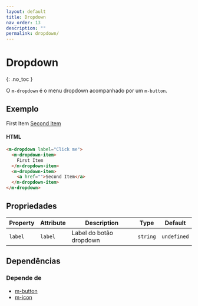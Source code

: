 ```yaml
---
layout: default
title: Dropdown
nav_order: 13
description: ""
permalink: dropdown/
---
```

# Dropdown
{: .no_toc }

O `m-dropdown` é o menu dropdown acompanhado por um `m-button`.

## Exemplo

<m-dropdown label="Click me">
  <m-dropdown-item>
    First Item
  </m-dropdown-item>
  <m-dropdown-item>
    <a href="">Second Item</a>
  </m-dropdown-item>
</m-dropdown>

#### HTML
```html
<m-dropdown label="Click me">
  <m-dropdown-item>
    First Item
  </m-dropdown-item>
  <m-dropdown-item>
    <a href="">Second Item</a>
  </m-dropdown-item>
</m-dropdown>
```

## Propriedades

| Property | Attribute | Description             | Type     | Default     |
| -------- | --------- | ----------------------- | -------- | ----------- |
| `label`  | `label`   | Label do botão dropdown | `string` | `undefined` |


## Dependências

### Depende de

- [m-button](/button)
- [m-icon](/icons)
